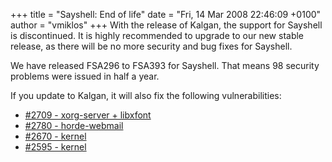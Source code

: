 +++
title = "Sayshell: End of life"
date = "Fri, 14 Mar 2008 22:46:09 +0100"
author = "vmiklos"
+++
With the release of Kalgan, the support for Sayshell is discontinued. It is highly recommended to upgrade to our new stable release, as there will be no more security and bug fixes for Sayshell.  
  

 We have released FSA296 to FSA393 for Sayshell. That means 98 security problems were issued in half a year.  

 If you update to Kalgan, it will also fix the following vulnerabilities:  

* [#2709 - xorg-server + libxfont](http://bugs.frugalware.org/task/2709)
* [#2780 - horde-webmail](http://bugs.frugalware.org/task/2780)
* [#2670 - kernel](http://bugs.frugalware.org/task/2670)
* [#2595 - kernel](http://bugs.frugalware.org/task/2595)
